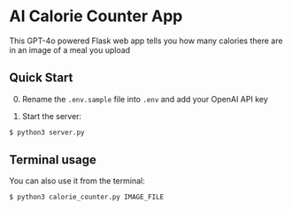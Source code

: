 # AI Calorie Counter App

This GPT-4o powered Flask web app tells you how many calories there are in an image of a meal you upload

## Quick Start

0. Rename the `.env.sample` file into `.env` and add your OpenAI API key

1. Start the server:

```sh
$ python3 server.py
```

## Terminal usage

You can also use it from the terminal:

```sh
$ python3 calorie_counter.py IMAGE_FILE
```
